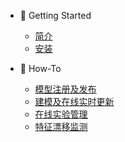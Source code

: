 * 🚀 Getting Started
    * [简介](README.md)
    * [安装](getting-started/installation.md)

* 🤔 How-To
    - [模型注册及发布](how-to/import-models.md)
    - [建模及在线实时更新](how-to/model-versioning.md)
    - [在线实验管理](how-to/abexp.md)
    - [特征漂移监测](how-to/model-deploy.md)
